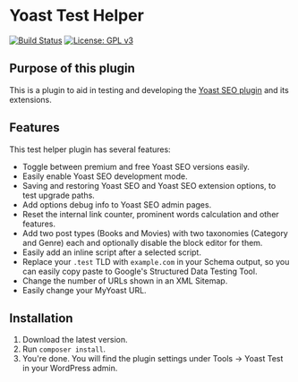 Yoast Test Helper
=================

[![Build Status](https://api.travis-ci.org/Yoast/yoast-test-helper.svg?branch=master)](https://travis-ci.org/Yoast/wordpress-seo)
[![License: GPL v3](https://img.shields.io/badge/License-GPL%20v3-blue.svg)](https://www.gnu.org/licenses/gpl-3.0)

Purpose of this plugin
----------------------

This is a plugin to aid in testing and developing the [Yoast SEO plugin](https://yoa.st/1ul) and its extensions.

Features
--------

This test helper plugin has several features:

* Toggle between premium and free Yoast SEO versions easily.
* Easily enable Yoast SEO development mode.
* Saving and restoring Yoast SEO and Yoast SEO extension options, to test upgrade paths.
* Add options debug info to Yoast SEO admin pages.
* Reset the internal link counter, prominent words calculation and other features.
* Add two post types (Books and Movies) with two taxonomies (Category and Genre) each and optionally disable the block editor for them.
* Easily add an inline script after a selected script.
* Replace your `.test` TLD with `example.com` in your Schema output, so you can easily copy paste to Google's Structured Data Testing Tool.
* Change the number of URLs shown in an XML Sitemap.
* Easily change your MyYoast URL.

Installation
------------

1. Download the latest version.
2. Run `composer install`.
3. You're done. You will find the plugin settings under Tools → Yoast Test in your WordPress admin.

